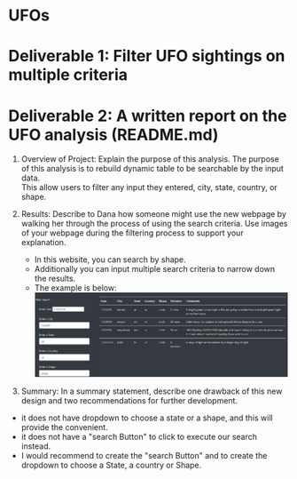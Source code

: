 # UFOs
# Deliverable 1: Filter UFO sightings on multiple criteria
# Deliverable 2: A written report on the UFO analysis (README.md)

1. Overview of Project: Explain the purpose of this analysis.
  The purpose of this analysis is to rebuild dynamic table to be searchable by the input data.  
  This allow users to filter any input they entered, city, state, country, or shape.  

2. Results: Describe to Dana how someone might use the new webpage by walking her through the process of using the search criteria. Use images of your webpage during the filtering process to support your explanation.
   * In this website, you can search by shape. 
   * Additionally you can input multiple search criteria to narrow down the results. 
   * The example is below:
  ![image](https://github.com/Jrobinson3/UFOs/blob/main/filteddata.png)

3. Summary: In a summary statement, describe one drawback of this new design and two recommendations for further development.
  * it does not have dropdown to choose a state or a shape, and this will provide the convenient. 
  * it does not have a "search Button" to click to execute our search instead.  
  * I would recommend to create the "search Button" and to create the dropdown to choose a State, a country or Shape. 
 




